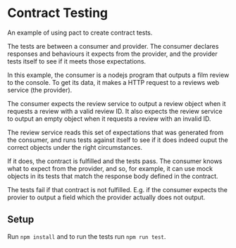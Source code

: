 # Contract Testing

An example of using pact to create contract tests.

The tests are between a consumer and provider. The consumer declares responses and behaviours it expects from the provider, and the provider tests itself to see if it meets those expectations.

In this example, the consumer is a nodejs program that outputs a film review to the console. To get its data, it makes a HTTP request to a reviews web service (the provider).

The consumer expects the review service to output a review object when it requests a review with a valid review ID. It also expects the review service to output an empty object when it requests a review with an invalid ID.

The review service reads this set of expectations that was generated from the consumer, and runs tests against itself to see if it does indeed ouput the correct objects under the right circumstances.

If it does, the contract is fulfilled and the tests pass. The consumer knows what to expect from the provider, and so, for example, it can use mock objects in its tests that match the response body defined in the contract.

The tests fail if that contract is not fulfilled. E.g. if the consumer expects the provier to output a field which the provider actually does not output.

## Setup

Run `npm install` and to run the tests run `npm run test`.
